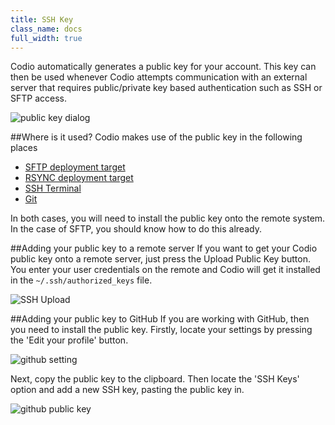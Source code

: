 ```yaml
---
title: SSH Key
class_name: docs
full_width: true
---
```


Codio automatically generates a public key for your account. This key can then be used whenever Codio attempts communication with an external server that requires public/private key based authentication such as SSH or SFTP access.

![public key dialog](/img/docs/prefs-account-ssh.png)

##Where is it used?
Codio makes use of the public key in the following places

- [SFTP deployment target](/docs/deployment/type-sftp)
- [RSYNC deployment target](/docs/deployment/type-rsync)
- [SSH Terminal](/docs/ssh)
- [Git](/docs/git)

In both cases, you will need to install the public key onto the remote system. In the case of SFTP, you should know how to do this already.

##Adding your public key to a remote server
If you want to get your Codio public key onto a remote server, just press the Upload Public Key button. You enter your user credentials on the remote and Codio will get it installed in the `~/.ssh/authorized_keys` file.

![SSH Upload](/img/docs/prefs-account-ssh-dialog.png)

##Adding your public key to GitHub
If you are working with GitHub, then you need to install the public key. Firstly, locate your settings by pressing the 'Edit your profile' button.

![github setting](/img/docs/git-edit-profile.png)

Next, copy the public key to the clipboard. Then locate the 'SSH Keys' option and add a new SSH key, pasting the public key in.

![github public key](/img/docs/git-ssh.png)

